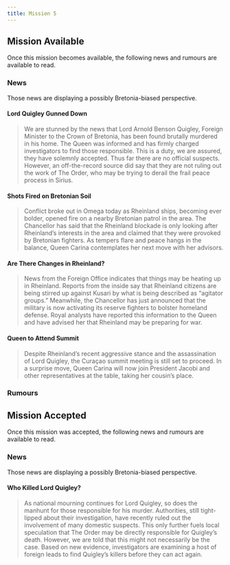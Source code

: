 ```yaml
---
title: Mission 5
---
```


## Mission Available

Once this mission becomes available, the following news and rumours are available to read.

### News
Those news are displaying a possibly Bretonia-biased perspective.

#### Lord Quigley Gunned Down
> We are stunned by the news that Lord Arnold Benson Quigley, Foreign Minister to the Crown of Bretonia, has been found brutally murdered in his home. The Queen was informed and has firmly charged investigators to find those responsible. This is a duty, we are assured, they have solemnly accepted. Thus far there are no official suspects. However, an off-the-record source did say that they are not ruling out the work of The Order, who may be trying to derail the frail peace process in Sirius.

#### Shots Fired on Bretonian Soil
> Conflict broke out in Omega today as Rheinland ships, becoming ever bolder, opened fire on a nearby Bretonian patrol in the area. The Chancellor has said that the Rheinland blockade is only looking after Rheinland’s interests in the area and claimed that they were provoked by Bretonian fighters. As tempers flare and peace hangs in the balance, Queen Carina contemplates her next move with her advisors.

#### Are There Changes in Rheinland?
> News from the Foreign Office indicates that things may be heating up in Rheinland. Reports from the inside say that Rheinland citizens are being stirred up against Kusari by what is being described as “agitator groups.” Meanwhile, the Chancellor has just announced that the military is now activating its reserve fighters to bolster homeland defense. Royal analysts have reported this information to the Queen and have advised her that Rheinland may be preparing for war.

#### Queen to Attend Summit
> Despite Rheinland’s recent aggressive stance and the assassination of Lord Quigley, the Curaçao summit meeting is still set to proceed. In a surprise move, Queen Carina will now join President Jacobi and other representatives at the table, taking her cousin’s place.

### Rumours

## Mission Accepted

Once this mission was accepted, the following news and rumours are available to read.

### News
Those news are displaying a possibly Bretonia-biased perspective.

#### Who Killed Lord Quigley?
> As national mourning continues for Lord Quigley, so does the manhunt for those responsible for his murder. Authorities, still tight-lipped about their investigation, have recently ruled out the involvement of many domestic suspects. This only further fuels local speculation that The Order may be directly responsible for Quigley’s death. However, we are told that this might not necessarily be the case. Based on new evidence, investigators are examining a host of foreign leads to find Quigley’s killers before they can act again.

